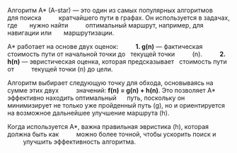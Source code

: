 Алгоритм A* (A-star) — это один из самых популярных алгоритмов           для поиска          кратчайшего пути в графах. Он используется в задачах, где       нужно найти          оптимальный маршрут, например, для навигации или       маршрутизации.

A* работает на основе двух оценок:
         **1. g(n)** — фактическая стоимость пути от начальной точки до   текущей точки          (n).
         **2. h(n)** — эвристическая оценка, которая предсказывает   стоимость пути от          текущей точки (n) до цели.

Алгоритм выбирает следующую точку для обхода, основываясь на   сумме этих двух          значений: **f(n) = g(n) + h(n)**. Это позволяет A*         эффективно находить оптимальный      путь, поскольку он       минимизирует не только уже пройденный путь (g), но и ориентируется на возможное дальнейшее улучшение маршрута (h).

Когда используется A*, важна правильная эвристика (h), которая       должна быть как          можно более точной, чтобы ускорить поиск и          улучшить эффективность алгоритма.
